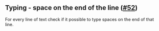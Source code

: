 ## Typing - space on the end of the line ([#52](https://github.com/ckeditor/ckeditor5-typing/issues/52))

For every line of text check if it possible to type spaces on the end of that line.
